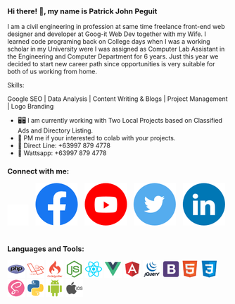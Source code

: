 <!--
**googitwebdev/googitwebdev** is a ✨ _special_ ✨ repository because its `README.md` (this file) appears on your GitHub profile.

Here are some ideas to get you started:

- 🔭 I’m currently working on ...
- 🌱 I’m currently learning ...
- 👯 I’m looking to collaborate on ...
- 🤔 I’m looking for help with ...
- 💬 Ask me about ...
- 📫 How to reach me: ...
- 😄 Pronouns: ...
- ⚡ Fun fact: ...
-->

### Hi there! 👋, my name is Patrick John Peguit
I am a civil engineering in profession at same time freelance front-end web designer and developer at Goog-it Web Dev together with my Wife. I learned code programing back on College days when I was a working scholar in my University were I was assigned as Computer Lab Assistant in the Engineering and Computer Department for 6 years. Just this year we decided to start new career path since opportunities is very suitable for both of us working from home.

Skills: 

Google SEO | Data Analysis | Content Writing & Blogs | Project Management | Logo Branding

- 🖥️🖥️ I am currently working with Two Local Projects based on Classified Ads and Directory Listing. 
- 💬 PM me if your interested to colab with your projects.
- 📱 Direct Line: +63997 879 4778
- 💬 Wattsapp: +63997 879 4778  


### Connect with me:

[![website](./img/Website.svg)](https://codestackr.com#gh-light-mode-only)
&nbsp;&nbsp;
[![website](./img/Facebook.svg)](https://www.facebook.com/googit.webdev)
&nbsp;&nbsp;
[![website](./img/Youtube.svg)](https://youtube.com/codestackr#gh-light-mode-only)
&nbsp;&nbsp;
[![website](./img/Twitter.svg)](https://twitter.com/googit_webdev)
&nbsp;&nbsp;
[![website](./img/LinkedIN.svg)](https://linkedin.com/in/googitwebdev)
&nbsp;&nbsp;


<h3 align="left">Languages and Tools:</h3>

<p align="left">
  
<img src="https://raw.githubusercontent.com/googitwebdev/logo/master/php.png" alt="img" width="40" height="40"/>
<img src="https://raw.githubusercontent.com/googitwebdev/logo/master/laravel.png" alt="img" width="40" height="40"/>
<img src="https://raw.githubusercontent.com/googitwebdev/logo/master/codeigniter.png" alt="img" width="40" height="40"/>
<img src="https://raw.githubusercontent.com/googitwebdev/logo/master/javascript.png" alt="img" width="40" height="40"/>
<img src="https://raw.githubusercontent.com/googitwebdev/logo/master/react_js.png" alt="img" width="40" height="40"/>
<img src="https://raw.githubusercontent.com/googitwebdev/logo/master/vue_js.png" alt="img" width="40" height="40"/>
<img src="https://raw.githubusercontent.com/googitwebdev/logo/master/angular_js.png" alt="img" width="40" height="40"/>
<img src="https://raw.githubusercontent.com/googitwebdev/logo/master/jquery.png" alt="img" width="40" height="40"/>
<img src="https://raw.githubusercontent.com/googitwebdev/logo/master/bootstrap.png" alt="img" width="40" height="40"/>
<img src="https://raw.githubusercontent.com/googitwebdev/logo/master/html5.png" alt="img" width="40" height="40"/>
<img src="https://raw.githubusercontent.com/googitwebdev/logo/master/css3.png" alt="img" width="40" height="40"/>
<img src="https://raw.githubusercontent.com/googitwebdev/logo/master/sass.png" alt="img" width="40" height="40"/>
<img src="https://raw.githubusercontent.com/googitwebdev/logo/master/python.png" alt="img" width="40" height="40"/>
<img src="https://raw.githubusercontent.com/googitwebdev/logo/master/android.png" alt="img" width="40" height="40"/>
<img src="https://raw.githubusercontent.com/googitwebdev/logo/master/ios.png"  alt="img" width="40" height="40"/>

</p>

